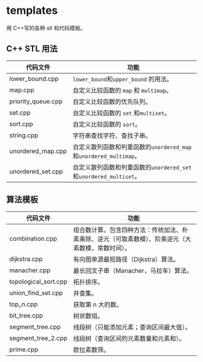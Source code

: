 # templates

用 C++写的各种 stl 和代码模板。

## C++ STL 用法

| 代码文件           | 功能                                                              |
| ------------------ | ----------------------------------------------------------------- |
| lower_bound.cpp    | `lower_bound`和`upper_bound` 的用法。                             |
| map.cpp            | 自定义比较函数的 `map` 和 `multimap`。                            |
| priority_queue.cpp | 自定义比较函数的优先队列。                                        |
| set.cpp            | 自定义比较函数的 `set` 和`multiset`。                             |
| sort.cpp           | 自定义比较函数的 `sort`。                                         |
| string.cpp         | 字符串查找字符、查找子串。                                        |
| unordered_map.cpp  | 自定义散列函数和判重函数的`unordered_map`和`unordered_multimap`。 |
| unordered_set.cpp  | 自定义散列函数和判重函数的`unordered_set`和`unordered_multiset`。 |

## 算法模板

| 代码文件             | 功能                                                |
| -------------------- |---------------------------------------------------|
| combination.cpp      | 组合数计算。包含四种方法：传统加法、朴素乘除、逆元（可取素数模）、阶乘逆元（大素数模，常数时间）。 |
| dijkstra.cpp         | 有向图单源最短路径（Dijkstra）算法。                            |
| manacher.cpp         | 最长回文子串（Manacher，马拉车）算法。                           |
| topological_sort.cpp | 拓扑排序。                                             |
| union_find_set.cpp   | 并查集。                                              |
| top_n.cpp            | 获取第 n 大的数。                                        |
| bit_tree.cpp         | 树状数组。                                             |
| segment_tree.cpp     | 线段树（只能添加元素；查询区间最大值）。                              |
| segment_tree_2.cpp     | 线段树（查询区间的元素数量和元素和）。                               |
| prime.cpp            | 欧拉素数筛。                                            |
